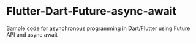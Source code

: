 # Flutter-Dart-Future-async-await
Sample code for asynchronous programming in Dart/Flutter using Future API and async await
